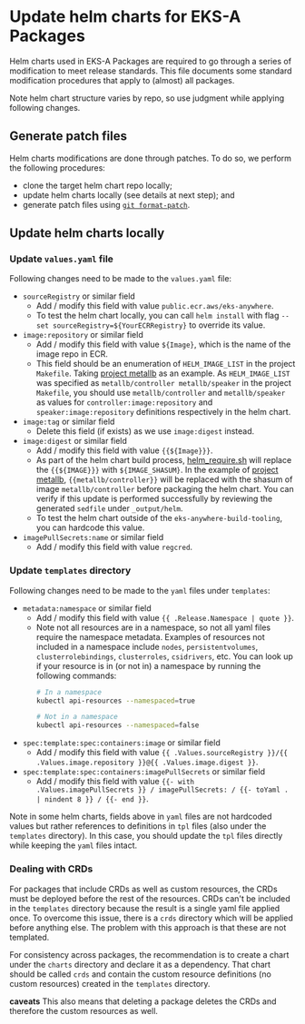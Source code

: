 # Update helm charts for EKS-A Packages

Helm charts used in EKS-A Packages are required to go through a series of modification to meet release standards. This file documents some standard modification procedures that apply to (almost) all packages.

Note helm chart structure varies by repo, so use judgment while applying following changes.

## Generate patch files

Helm charts modifications are done through patches. To do so, we perform the following procedures:
- clone the target helm chart repo locally;
- update helm charts locally (see details at next step); and 
- generate patch files using [`git format-patch`](https://git-scm.com/docs/git-format-patch).

## Update helm charts locally
### Update `values.yaml` file

Following changes need to be made to the `values.yaml` file:

- `sourceRegistry` or similar field
    - Add / modify this field with value `public.ecr.aws/eks-anywhere`. 
    - To test the helm chart locally, you can call `helm install` with flag `--set sourceRegistry=${YourECRRegistry}` to override its value.
- `image:repository` or similar field
    - Add / modify this field with value `${Image}`, which is the name of the image repo in ECR.
    - This field should be an enumeration of `HELM_IMAGE_LIST` in the project `Makefile`. Taking [project metallb](https://github.com/aws/eks-anywhere-build-tooling/tree/main/projects/metallb/metallb) as an example. As `HELM_IMAGE_LIST` was specified as `metallb/controller metallb/speaker` in the project `Makefile`, you should use `metallb/controller` and `metallb/speaker` as values for `controller:image:repository` and `speaker:image:repository` definitions respectively in the helm chart.
- `image:tag` or similar field
    - Delete this field (if exists) as we use `image:digest` instead.
- `image:digest` or similar field
    - Add / modify  this field with value `{{${Image}}}`.
    - As part of the helm chart build process, [helm_require.sh](https://github.com/aws/eks-anywhere-build-tooling/blob/main/build/lib/helm_require.sh) will replace the `{{${IMAGE}}}` with `${IMAGE_SHASUM}`. In the example of [project metallb](https://github.com/aws/eks-anywhere-build-tooling/tree/main/projects/metallb/metallb), `{{metallb/controller}}` will be replaced with the shasum of image `metallb/controller` before packaging the helm chart. You can verify if this update is performed successfully by reviewing the generated `sedfile` under `_output/helm`.
    - To test the helm chart outside of the `eks-anywhere-build-tooling`, you can hardcode this value.
- `imagePullSecrets:name` or similar field
    - Add / modify this field with value `regcred`.

### Update `templates` directory
Following changes need to be made to the `yaml` files under `templates`:

- `metadata:namespace` or similar field
    - Add / modify this field with value `{{ .Release.Namespace | quote }}`.
    - Note not all resources are in a namespace, so not all yaml files require the namespace metadata. Examples of resources not included in a namespace include `nodes`, `persistentvolumes`, `clusterrolebindings`, `clusterroles`, `csidrivers`, etc.
    You can look up if your resource is in (or not in) a namespace by running the following commands:
        ```bash
        # In a namespace
        kubectl api-resources --namespaced=true
        
        # Not in a namespace
        kubectl api-resources --namespaced=false
        ```
- `spec:template:spec:containers:image` or similar field
    - Add / modify this field with value `{{ .Values.sourceRegistry }}/{{ .Values.image.repository }}@{{ .Values.image.digest }}`.
- `spec:template:spec:containers:imagePullSecrets` or similar field
    - Add / modify this field with value
    `{{- with .Values.imagePullSecrets }} / imagePullSecrets: / {{- toYaml . | nindent 8 }} / {{- end }}`.

Note in some helm charts, fields above in `yaml` files are not hardcoded values but rather references to definitions in `tpl` files (also under the `templates` directory). In this case, you should update the `tpl` files directly while keeping the `yaml` files intact.

### Dealing with CRDs

For packages that include CRDs as well as custom resources, the CRDs must be deployed before the rest of the resources. CRDs can't be included in the `templates` directory because the result is a single yaml file applied once. To overcome this issue, there is a `crds` directory which will be applied before anything else. The problem with this approach is that these are not templated.

For consistency across packages, the recommendation is to create a chart under the `charts` directory and declare it as a dependency. That chart should be called `crds` and contain the custom resource definitions (no custom resources) created in the `templates` directory.

**caveats** This also means that deleting a package deletes the CRDs and therefore the custom resources as well.

